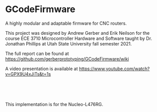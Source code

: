 <h1> GCodeFirmware </h1>

A highly modular and adaptable firmware for CNC routers.

This project was designed by Andrew Gerber and Erik Neilson for the course
ECE 3710 Microcontroller Hardware and Software taught by Dr. Jonathan Phillips
at Utah State University fall semester 2021.

The full report can be found at
https://github.com/gerberprototyping/GCodeFirmware/wiki

A video presentation is available at
https://www.youtube.com/watch?v=GPX9U4xJiTs&t=1s

<br><br><br>

This implementation is for the Nucleo-L476RG.
